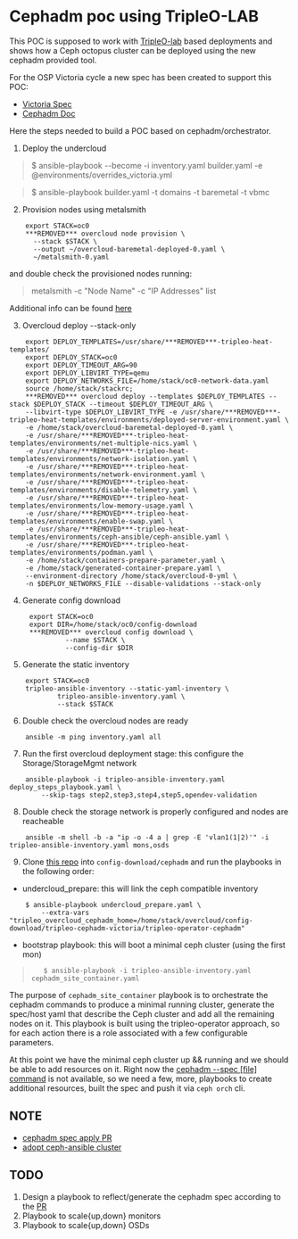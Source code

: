 Cephadm poc using TripleO-LAB
===

This POC is supposed to work with [TripleO-lab](https://github.com/cjeanner/tripleo-lab)
based deployments and shows how a Ceph octopus cluster can be deployed
using the new cephadm provided tool.

For the OSP Victoria cycle a new spec has been created to support this POC:
- [Victoria Spec](https://review.opendev.org/#/c/723108)
- [Cephadm Doc](https://docs.ceph.com/docs/master/cephadm)

Here the steps needed to build a POC based on cephadm/orchestrator.

1. Deploy the undercloud

>    $ ansible-playbook --become -i inventory.yaml builder.yaml -e @environments/overrides_victoria.yml

>    $ ansible-playbook builder.yaml -t domains -t baremetal -t vbmc

2. Provision nodes using metalsmith

```console
    export STACK=oc0
    ***REMOVED*** overcloud node provision \
      --stack $STACK \
      --output ~/overcloud-baremetal-deployed-0.yaml \
      ~/metalsmith-0.yaml
```
and double check the provisioned nodes running:

>   metalsmith -c "Node Name" -c "IP Addresses" list

Additional info can be found [here](https://github.com/fultonj/victoria/tree/master/metalsmith)

3. Overcloud deploy --stack-only

```console
    export DEPLOY_TEMPLATES=/usr/share/***REMOVED***-tripleo-heat-templates/
    export DEPLOY_STACK=oc0
    export DEPLOY_TIMEOUT_ARG=90
    export DEPLOY_LIBVIRT_TYPE=qemu
    export DEPLOY_NETWORKS_FILE=/home/stack/oc0-network-data.yaml
    source /home/stack/stackrc;
    ***REMOVED*** overcloud deploy --templates $DEPLOY_TEMPLATES --stack $DEPLOY_STACK --timeout $DEPLOY_TIMEOUT_ARG \
    --libvirt-type $DEPLOY_LIBVIRT_TYPE -e /usr/share/***REMOVED***-tripleo-heat-templates/environments/deployed-server-environment.yaml \
    -e /home/stack/overcloud-baremetal-deployed-0.yaml \
    -e /usr/share/***REMOVED***-tripleo-heat-templates/environments/net-multiple-nics.yaml \
    -e /usr/share/***REMOVED***-tripleo-heat-templates/environments/network-isolation.yaml \
    -e /usr/share/***REMOVED***-tripleo-heat-templates/environments/network-environment.yaml \
    -e /usr/share/***REMOVED***-tripleo-heat-templates/environments/disable-telemetry.yaml \
    -e /usr/share/***REMOVED***-tripleo-heat-templates/environments/low-memory-usage.yaml \
    -e /usr/share/***REMOVED***-tripleo-heat-templates/environments/enable-swap.yaml \
    -e /usr/share/***REMOVED***-tripleo-heat-templates/environments/ceph-ansible/ceph-ansible.yaml \
    -e /usr/share/***REMOVED***-tripleo-heat-templates/environments/podman.yaml \
    -e /home/stack/containers-prepare-parameter.yaml \
    -e /home/stack/generated-container-prepare.yaml \
    --environment-directory /home/stack/overcloud-0-yml \
    -n $DEPLOY_NETWORKS_FILE --disable-validations --stack-only
```

4. Generate config download

```console
     export STACK=oc0
     export DIR=/home/stack/oc0/config-download
     ***REMOVED*** overcloud config download \
              --name $STACK \
              --config-dir $DIR
```

5. Generate the static inventory

```console
    export STACK=oc0
    tripleo-ansible-inventory --static-yaml-inventory \
            tripleo-ansible-inventory.yaml \
            --stack $STACK
```

6. Double check the overcloud nodes are ready

```console
    ansible -m ping inventory.yaml all
```

7. Run the first overcloud deployment stage: this configure the Storage/StorageMgmt network

```console
    ansible-playbook -i tripleo-ansible-inventory.yaml deploy_steps_playbook.yaml \
        --skip-tags step2,step3,step4,step5,opendev-validation
```

8. Double check the storage network is properly configured and nodes are reacheable

```console
    ansible -m shell -b -a "ip -o -4 a | grep -E 'vlan1(1|2)'" -i tripleo-ansible-inventory.yaml mons,osds
```

9. Clone [this repo](https://github.com/fmount/tripleo-cephadm-victoria) into
`config-download/cephadm` and run the playbooks in the following order:
 - undercloud_prepare: this will link the ceph compatible inventory

```console
    $ ansible-playbook undercloud_prepare.yaml \
        --extra-vars "tripleo_overcloud_cephadm_home=/home/stack/overcloud/config-download/tripleo-cephadm-victoria/tripleo-operator-cephadm"
```

 - bootstrap playbook: this will boot a minimal ceph cluster (using the first mon)

>        $ ansible-playbook -i tripleo-ansible-inventory.yaml cephadm_site_container.yaml

The purpose of `cephadm_site_container` playbook is to orchestrate the cephadm commands
to produce a minimal running cluster, generate the spec/host yaml that describe the Ceph
cluster and add all the remaining nodes on it. This playbook is built using the
tripleo-operator approach, so for each action there is a role associated with a few
configurable parameters.


At this point we have the minimal ceph cluster up && running and we should be able to add
resources on it.
Right now the [cephadm --spec [file] command](https://github.com/ceph/ceph/pull/34879) is
not available, so we need a few, more, playbooks to create additional resources, built the
spec and push it via `ceph orch` cli.


## NOTE

- [cephadm spec apply PR](https://github.com/ceph/ceph/pull/34879)
- [adopt ceph-ansible cluster](https://github.com/ceph/ceph-ansible/pull/5269/files)


## TODO

1. Design a playbook to reflect/generate the cephadm spec according to the [PR](https://github.com/ceph/ceph-ansible/pull/34879)
2. Playbook to scale{up,down} monitors
3. Playbook to scale{up,down} OSDs
